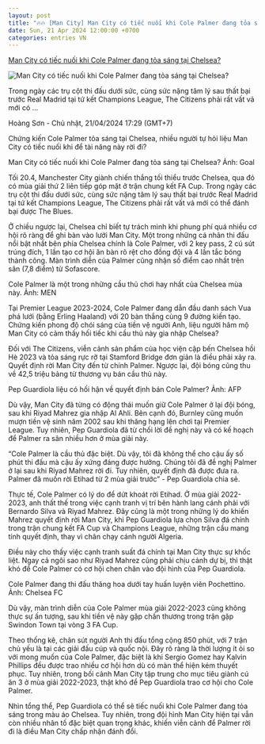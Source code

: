 ```yaml
---
layout: post
title: "🔥🔥 [Man City] Man City có tiếc nuối khi Cole Palmer đang tỏa sáng tại Chelsea?"
date: Sun, 21 Apr 2024 12:00:00 +0700
categories: entries VN
---
```

[Man City có tiếc nuối khi Cole Palmer đang tỏa sáng tại Chelsea?](https://laodong.vn/bong-da-quoc-te/man-city-co-tiec-nuoi-khi-cole-palmer-dang-toa-sang-tai-chelsea-1330212.ldo)

![Man City có tiếc nuối khi Cole Palmer đang tỏa sáng tại Chelsea?](https://media-cdn-v2.laodong.vn/storage/newsportal/2024/4/21/1330212/Cole-Palmer-1.jpg?w=800&h=420&crop=auto&scale=both)

Trong ngày các trụ cột thi đấu dưới sức, cùng sức nặng tâm lý sau thất bại trước Real Madrid tại tứ kết Champions League, The Citizens phải rất vất vả mới có ...

Hoàng Sơn - Chủ nhật, 21/04/2024 17:29 (GMT+7)

Chứng kiến Cole Palmer tỏa sáng tại Chelsea, nhiều người tự hỏi liệu Man City có tiếc nuối khi để tài năng này rời đi?

Man City có tiếc nuối khi Cole Palmer đang tỏa sáng tại Chelsea? Ảnh: Goal

Tối 20.4, Manchester City giành chiến thắng tối thiểu trước Chelsea, qua đó có mùa giải thứ 2 liên tiếp góp mặt ở trận chung kết FA Cup. Trong ngày các trụ cột thi đấu dưới sức, cùng sức nặng tâm lý sau thất bại trước Real Madrid tại tứ kết Champions League, The Citizens phải rất vất vả mới có thể đánh bại được The Blues.



Ở chiều ngược lại, Chelsea chỉ biết tự trách mình khi phung phí quá nhiều cơ hội rõ ràng để ghi bàn vào lưới Man City. Một trong những cá nhân thi đấu nổi bật nhất bên phía Chelsea chính là Cole Palmer, với 2 key pass, 2 cú sút trúng đích, 1 lần tạo cơ hội ăn bàn rõ rệt cho đồng đội và 4 lần tắc bóng thành công. Màn trình diễn của Palmer cũng nhận số điểm cao nhất trên sân (7,8 điểm) từ Sofascore.

Cole Palmer là một trong những cầu thủ chơi hay nhất của Chelsea mùa này. Ảnh: MEN

Tại Premier League 2023-2024, Cole Palmer đang dẫn đầu danh sách Vua phá lưới (bằng Erling Haaland) với 20 bàn thắng cùng 9 đường kiến tạo. Chứng kiến phong độ chói sáng của tiền vệ người Anh, liệu người hâm mộ Man City có cảm thấy hối tiếc khi cầu thủ này gia nhập Chelsea?

Đối với The Citizens, viễn cảnh sản phẩm của học viện cập bến Chelsea hồi Hè 2023 và tỏa sáng rực rỡ tại Stamford Bridge đơn giản là điều phải xảy ra. Quyết định rời Man City đến từ chính Palmer. Ngược lại, đội bóng cũng thu về 42,5 triệu bảng từ thương vụ bán cầu thủ này.

Pep Guardiola liệu có hối hận về quyết định bán Cole Palmer? Ảnh: AFP

Dù vậy, Man City đã từng có động thái muốn giữ Cole Palmer ở lại đội bóng, sau khi Riyad Mahrez gia nhập Al Ahli. Bên cạnh đó, Burnley cũng muốn mượn tiền vệ sinh năm 2002 sau khi thăng hạng lên chơi tại Premier League. Tuy nhiên, Pep Guardiola đã từ chối lời đề nghị này và có kế hoạch để Palmer ra sân nhiều hơn ở mùa giải này.

“Cole Palmer là cầu thủ đặc biệt. Dù vậy, tôi đã không thể cho cậu ấy số phút thi đấu mà cậu ấy xứng đáng được hưởng. Chúng tôi đã đề nghị Palmer ở lại sau khi Riyad Mahrez rời đi. Tuy nhiên, quyết định đã được đưa ra. Palmer đã muốn rời Etihad từ 2 mùa giải trước” - Pep Guardiola chia sẻ.

Thực tế, Cole Palmer có lý do để dứt khoát rời Etihad. Ở mùa giải 2022-2023, anh thất thế trong việc cạnh tranh vị trí bên hành lang cánh phải với Bernardo Silva và Riyad Mahrez. Đây cũng là một trong những lý do khiến Mahrez quyết định rời Man City, khi Pep Guardiola lựa chọn Silva đá chính trong trận chung kết FA Cup và Champions League, những trận cầu mang tính quyết định, thay vì chân chạy cánh người Algeria.

Điều này cho thấy việc cạnh tranh suất đá chính tại Man City thực sự khốc liệt. Ngay cả ngôi sao như Riyad Mahrez cũng phải chịu cảnh dự bị, thì thật khó để Cole Palmer có cơ hội chen chân vào đội hình của Pep Guardiola.

Cole Palmer đang thi đấu thăng hoa dưới tay huấn luyện viên Pochettino. Ảnh: Chelsea FC

Dù vậy, màn trình diễn của Cole Palmer mùa giải 2022-2023 cũng không thực sự ấn tượng, sau khi tiền vệ này gặp chấn thương trong trận gặp Swindon Town tại vòng 3 FA Cup.

Theo thống kê, chân sút người Anh thi đấu tổng cộng 850 phút, với 7 trận chủ yếu là tại các giải đấu cúp và quốc nội. Đây rõ ràng là thời lượng ít ỏi so với mong muốn của Cole Palmer, đặc biệt là khi Sergio Gomez hay Kalvin Phillips đều được trao nhiều cơ hội hơn dù có màn thể hiện kém thuyết phục. Tuy nhiên, trong bối cảnh Man City tập trung cho mục tiêu giành cú ăn 3 ở mùa giải 2022-2023, thật khó để Pep Guardiola trao cơ hội cho Cole Palmer.

Nhìn tổng thể, Pep Guardiola có thể sẽ tiếc nuối khi Cole Palmer đang tỏa sáng trong màu áo Chelsea. Tuy nhiên, trong đội hình Man City hiện tại vẫn còn nhiều nhân tố đặc biệt quan trọng khác, khiến viễn cảnh để Palmer rời đi là điều Man City chấp nhận đánh đổi.


